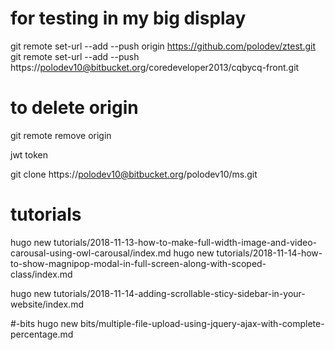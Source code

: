 # for testing in my big display
git remote set-url --add --push origin https://github.com/polodev/ztest.git
git remote set-url --add --push https://polodev10@bitbucket.org/coredeveloper2013/cqbycq-front.git

# to delete origin
git remote remove origin


jwt
token

git clone https://polodev10@bitbucket.org/polodev10/ms.git


tutorials
==================

hugo new tutorials/2018-11-13-how-to-make-full-width-image-and-video-carousal-using-owl-carousal/index.md
hugo new tutorials/2018-11-14-how-to-show-magnipop-modal-in-full-screen-along-with-scoped-class/index.md

hugo new tutorials/2018-11-14-adding-scrollable-sticy-sidebar-in-your-website/index.md






#-bits
hugo new bits/multiple-file-upload-using-jquery-ajax-with-complete-percentage.md
